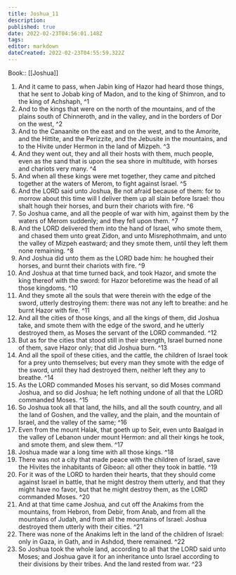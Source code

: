 ```yaml
---
title: Joshua_11
description: 
published: true
date: 2022-02-23T04:56:01.148Z
tags: 
editor: markdown
dateCreated: 2022-02-23T04:55:59.322Z
---
```


 Book:: [[Joshua]]
 1. And it came to pass, when Jabin king of Hazor had heard those things, that he sent to Jobab king of Madon, and to the king of Shimron, and to the king of Achshaph, ^1
 2. And to the kings that were on the north of the mountains, and of the plains south of Chinneroth, and in the valley, and in the borders of Dor on the west, ^2
 3. And to the Canaanite on the east and on the west, and to the Amorite, and the Hittite, and the Perizzite, and the Jebusite in the mountains, and to the Hivite under Hermon in the land of Mizpeh. ^3
 4. And they went out, they and all their hosts with them, much people, even as the sand that is upon the sea shore in multitude, with horses and chariots very many. ^4
 5. And when all these kings were met together, they came and pitched together at the waters of Merom, to fight against Israel. ^5
 6. And the LORD said unto Joshua, Be not afraid because of them: for to morrow about this time will I deliver them up all slain before Israel: thou shalt hough their horses, and burn their chariots with fire. ^6
 7. So Joshua came, and all the people of war with him, against them by the waters of Merom suddenly; and they fell upon them. ^7
 8. And the LORD delivered them into the hand of Israel, who smote them, and chased them unto great Zidon, and unto Misrephothmaim, and unto the valley of Mizpeh eastward; and they smote them, until they left them none remaining. ^8
 9. And Joshua did unto them as the LORD bade him: he houghed their horses, and burnt their chariots with fire. ^9
 10. And Joshua at that time turned back, and took Hazor, and smote the king thereof with the sword: for Hazor beforetime was the head of all those kingdoms. ^10
 11. And they smote all the souls that were therein with the edge of the sword, utterly destroying them: there was not any left to breathe: and he burnt Hazor with fire. ^11
 12. And all the cities of those kings, and all the kings of them, did Joshua take, and smote them with the edge of the sword, and he utterly destroyed them, as Moses the servant of the LORD commanded. ^12
 13. But as for the cities that stood still in their strength, Israel burned none of them, save Hazor only; that did Joshua burn. ^13
 14. And all the spoil of these cities, and the cattle, the children of Israel took for a prey unto themselves; but every man they smote with the edge of the sword, until they had destroyed them, neither left they any to breathe. ^14
 15. As the LORD commanded Moses his servant, so did Moses command Joshua, and so did Joshua; he left nothing undone of all that the LORD commanded Moses. ^15
 16. So Joshua took all that land, the hills, and all the south country, and all the land of Goshen, and the valley, and the plain, and the mountain of Israel, and the valley of the same; ^16
 17. Even from the mount Halak, that goeth up to Seir, even unto Baalgad in the valley of Lebanon under mount Hermon: and all their kings he took, and smote them, and slew them. ^17
 18. Joshua made war a long time with all those kings. ^18
 19. There was not a city that made peace with the children of Israel, save the Hivites the inhabitants of Gibeon: all other they took in battle. ^19
 20. For it was of the LORD to harden their hearts, that they should come against Israel in battle, that he might destroy them utterly, and that they might have no favor, but that he might destroy them, as the LORD commanded Moses. ^20
 21. And at that time came Joshua, and cut off the Anakims from the mountains, from Hebron, from Debir, from Anab, and from all the mountains of Judah, and from all the mountains of Israel: Joshua destroyed them utterly with their cities. ^21
 22. There was none of the Anakims left in the land of the children of Israel: only in Gaza, in Gath, and in Ashdod, there remained. ^22
 23. So Joshua took the whole land, according to all that the LORD said unto Moses; and Joshua gave it for an inheritance unto Israel according to their divisions by their tribes. And the land rested from war. ^23
